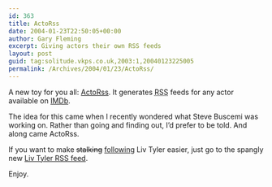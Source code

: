```yaml
---
id: 363
title: ActoRss
date: 2004-01-23T22:50:05+00:00
author: Gary Fleming
excerpt: Giving actors their own RSS feeds
layout: post
guid: tag:solitude.vkps.co.uk,2003:1,20040123225005
permalink: /Archives/2004/01/23/ActoRss/
---
```

A new toy for you all: [ActoRss](/Code/ActoRss). It generates <acronym title="Rich Site Summary">RSS</acronym> feeds for any actor available on [IMDb](http://us.imdb.com).

The idea for this came when I recently wondered what Steve Buscemi was working on. Rather than going and finding out, I&#8217;d prefer to be told. And along came ActoRss.

If you want to make <del>stalking</del> <ins>following</ins> Liv Tyler easier, just go to the spangly new [Liv Tyler RSS feed](http://solitude.vkps.co.uk/Code/ActoRss/?Name=Liv+Tyler).

Enjoy.